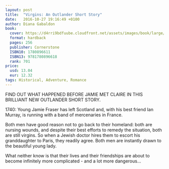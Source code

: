 ```yaml
---
layout: post
title:  "Virgins: An Outlander Short Story"
date:   2016-10-27 19:16:49 +0100
author: Diana Gabaldon
book: 
  cover: https://d4rri9bdfuube.cloudfront.net/assets/images/book/large/9781/7808/9781780896618.jpg
  format: hardback
  pages: 256
  publisher: Cornerstone
  ISBN10: 1780896611
  ISBN13: 9781780896618
  rank: 701
price: 
  usd: 13.04
  eur: 12.32
tags: Historical, Adventure, Romance
---
```


FIND OUT WHAT HAPPENED BEFORE JAMIE MET CLAIRE IN THIS BRILLIANT NEW OUTLANDER SHORT STORY. 

1740: Young Jamie Fraser has left Scotland and, with his best friend Ian Murray, is running with a band of mercenaries in France. 

Both men have good reason not to go back to their homeland: both are nursing wounds, and despite their best efforts to remedy the situation, both are still virgins. So when a Jewish doctor hires them to escort his granddaughter to Paris, they readily agree. Both men are instantly drawn to the beautiful young lady. 

What neither know is that their lives and their friendships are about to become infinitely more complicated - and a lot more dangerous...